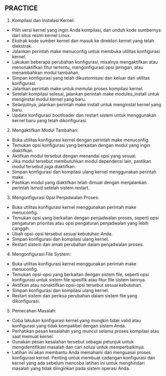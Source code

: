 ## PRACTICE

1. Kompilasi dan Instalasi Kernel:

- Pilih versi kernel yang ingin Anda kompilasi, dan unduh kode sumbernya dari situs resmi kernel Linux.
- Ekstrak kode sumber kernel dan masuk ke direktori kernel yang telah diekstrak.
- Jalankan perintah make menuconfig untuk membuka utilitas konfigurasi kernel.
- Lakukan beberapa perubahan konfigurasi, misalnya mengaktifkan atau menonaktifkan fitur tertentu, mengonfigurasi opsi jaringan, atau menambahkan modul tambahan.
- Simpan konfigurasi yang telah dikustomisasi dan keluar dari utilitas konfigurasi.
- Jalankan perintah make untuk memulai proses kompilasi kernel.
- Setelah kompilasi selesai, jalankan perintah make modules_install untuk menginstal modul kernel yang baru.
- Selanjutnya, jalankan perintah make install untuk menginstal kernel yang baru.
- Update konfigurasi bootloader dan restart sistem untuk menggunakan kernel baru yang telah dikonfigurasi.

2. Mengaktifkan Modul Tambahan:

- Buka utilitas konfigurasi kernel dengan perintah make menuconfig.
- Temukan opsi konfigurasi yang berkaitan dengan modul yang ingin diaktifkan.
- Aktifkan modul tersebut dengan menandai opsi yang sesuai.
- Jika modul tersebut membutuhkan modul dependensi lain, pastikan modul tersebut juga diaktifkan.
- Simpan konfigurasi dan kompilasi ulang kernel menggunakan perintah make.
- Pastikan modul yang diaktifkan telah dimuat dengan menjalankan perintah lsmod setelah sistem restart.

3. Mengonfigurasi Opsi Penjadwalan Proses:

- Buka utilitas konfigurasi kernel menggunakan perintah make menuconfig.
- Temukan opsi yang berkaitan dengan penjadwalan proses, seperti opsi pengaturan prioritas atau opsi pengaturan penjadwalan yang lebih canggih.
- Ubah opsi-opsi tersebut sesuai kebutuhan Anda.
- Simpan konfigurasi dan kompilasi ulang kernel.
- Restart sistem dan amati perubahan dalam penjadwalan proses.

4. Mengonfigurasi File System:

- Buka utilitas konfigurasi kernel menggunakan perintah make menuconfig.
- Temukan opsi-opsi yang berkaitan dengan sistem file, seperti opsi konfigurasi untuk sistem file spesifik atau fitur file sistem lainnya.
- Aktifkan atau nonaktifkan opsi-opsi tersebut sesuai kebutuhan.
- Simpan konfigurasi dan kompilasi ulang kernel.
- Restart sistem dan periksa perubahan dalam sistem file yang dikonfigurasi.

5. Pemecahan Masalah:

- Coba lakukan konfigurasi kernel yang mungkin tidak valid atau konfigurasi yang tidak kompatibel dengan sistem Anda.
- Perhatikan pesan kesalahan yang muncul selama proses kompilasi atau saat memuat kernel.
- Gunakan pesan kesalahan tersebut sebagai petunjuk untuk mengidentifikasi masalah dan cari solusi untuk memperbaikinya.
- Latihan ini akan membantu Anda memahami dan menguasai proses konfigurasi kernel. Penting untuk membuat cadangan konfigurasi dan kernel yang ada sebelum mencoba latihan ini untuk menghindari masalah yang tidak diinginkan pada sistem operasi Anda.